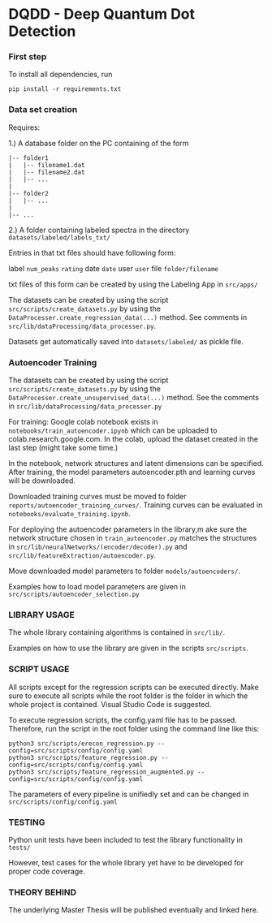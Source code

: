 # DQDD - Deep Quantum Dot Detection

### First step

To install all dependencies, run
	
	pip install -r requirements.txt


### Data set creation

Requires:

1.) A database folder on the PC containing of the form

	|-- folder1
	|	|-- filename1.dat     
	|	|-- filename2.dat
	|	|-- ...
	|
	|-- folder2
	|	|-- ...
	|
	|-- ...

2.) A folder containing labeled spectra in the directory `datasets/labeled/labels_txt/`

Entries in that txt files should have following form:

label `num_peaks` `rating` date `date` user `user` file `folder/filename`

txt files of this form can be created by using the Labeling App in `src/apps/`

The datasets can be created by using the script `src/scripts/create_datasets.py`
by using the `DataProcesser.create_regression_data(...)` method.
See comments in `src/lib/dataProcessing/data_processer.py`.

Datasets get automatically saved into `datasets/labeled/` as pickle file.

### Autoencoder Training

The datasets can be created by using the script `src/scripts/create_datasets.py` by using the `DataProcesser.create_unsupervised_data(...)` method.
See the comments in `src/lib/dataProcessing/data_processer.py`

For training: Google colab notebook exists in `notebooks/train_autoencoder.ipynb`
which can be uploaded to colab.research.google.com. 
In the colab, upload the dataset created in the last step (might take some time.)

In the notebook, network structures and latent dimensions can be specified.
After training, the model parameters autoencoder.pth and learning curves will be downloaded.

Downloaded training curves must be moved to folder `reports/autoencoder_training_curves/`.
Training curves can be evaluated in `notebooks/evaluate_training.ipynb`. 

For deploying the autoencoder parameters in the library,m ake sure the network structure chosen in `train_autoencoder.py` matches the structures in `src/lib/neuralNetworks/(encoder/decoder).py` and `src/lib/featureExtraction/autoencoder.py`.

Move downloaded model parameters to folder `models/autoencoders/`.

Examples how to load model parameters are given in `src/scripts/autoencoder_selection.py`


### LIBRARY USAGE

The whole library containing algorithms is contained in `src/lib/`.

Examples on how to use the library are given in the scripts `src/scripts`.


### SCRIPT USAGE

All scripts except for the regression scripts can be executed directly. Make sure 
to execute all scripts while the root folder is the folder in which
the whole project is contained. Visual Studio Code is suggested.

To execute regression scripts, the config.yaml file has to be passed. Therefore, run 
the script in the root folder using the command line like this:

	python3 src/scripts/erecon_regression.py --config=src/scripts/config/config.yaml
	python3 src/scripts/feature_regression.py --config=src/scripts/config/config.yaml
	python3 src/scripts/feature_regression_augmented.py --config=src/scripts/config/config.yaml

The parameters of every pipeline is unifiedly set and can be changed in `src/scripts/config/config.yaml`

### TESTING 

Python unit tests have been included to test the library functionality in `tests/`

However, test cases for the whole library yet have to be developed for proper code coverage.


### THEORY BEHIND

The underlying Master Thesis will be published eventually and linked here.


   
